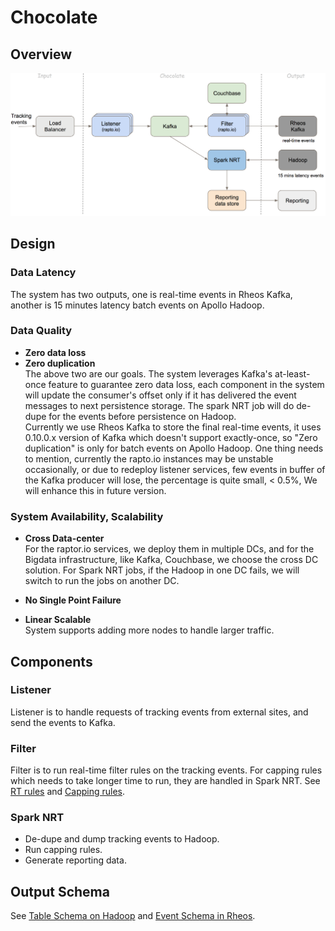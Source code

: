 # Chocolate
## Overview
![Architecture Overview](documents/pic/architecture.png)

## Design

### Data Latency
The system has two outputs, one is real-time events in Rheos Kafka, another is 15 minutes latency batch events on Apollo Hadoop.

### Data Quality
* **Zero data loss**
* **Zero duplication**
<br />The above two are our goals. The system leverages Kafka's at-least-once feature to guarantee zero data loss, each component in the system will update the consumer's offset only if it has delivered the event messages to next persistence storage. The spark NRT job will do de-dupe for the events before persistence on Hadoop.<br />
Currently we use Rheos Kafka to store the final real-time events, it uses 0.10.0.x version of Kafka which doesn't support exactly-once, so "Zero duplication" is only for batch events on Apollo Hadoop. One thing needs to mention, currently the rapto.io instances may be unstable occasionally, or due to redeploy listener services, few events in buffer of the Kafka producer will lose, the percentage is quite small, < 0.5%, We will enhance this in future version.

### System Availability, Scalability
* **Cross Data-center**
<br />For the raptor.io services, we deploy them in multiple DCs, and for the Bigdata infrastructure, like Kafka, Couchbase, we choose the cross DC solution. For Spark NRT jobs, if the Hadoop in one DC fails, we will switch to run the jobs on another DC.

* **No Single Point Failure**

* **Linear Scalable**
<br />System supports adding more nodes to handle larger traffic.

## Components
### Listener
Listener is to handle requests of tracking events from external sites, and send the events to Kafka.

### Filter
Filter is to run real-time filter rules on the tracking events. For capping rules which needs to take longer time to run, they are handled in Spark NRT. See [RT rules](filter/README.md) and [Capping rules](spark-nrt/README.md).

### Spark NRT
* De-dupe and dump tracking events to Hadoop.
* Run capping rules.
* Generate reporting data.

## Output Schema
See [Table Schema on Hadoop](common/src/main/avro/versions) and [Event Schema in Rheos](https://rheos-portal.stratus.ebay.com/rheosportal/).

